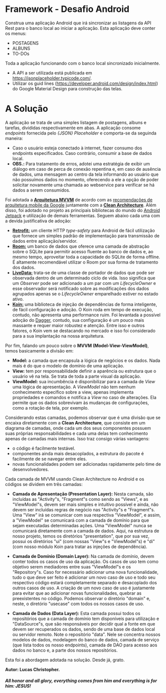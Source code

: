 # Framework - Desafio Android

Construa uma aplicação Android que irá sincronizar as listagens da API Rest para o banco local ao iniciar a aplicação. Esta aplicação deve conter os menus:
- POSTAGENS
- ALBUNS
- TO-DOs

Toda a aplicação funcionando com o banco local sincronizado inicialmente. 
- A API a ser utilizada está publicada em https://jsonplaceholder.typicode.com/. 
- Utilizar os guid lines (https://developer.android.com/design/index.html) do Google Material Design para construção das telas.

# A Solução

A aplicação se trata de uma simples listagem de postagens, albuns e tarefas, divididas respectivamente em abas. A aplicação consome *endpoints* fornecida pelo *{JSON} Placeholder* e comporta-se da seguinda maneira:

- Caso o usuário esteja conectado à internet, fazer consumo dos endpoints especificados. Caso contrário, consumir a base de dados local.
- **OBS.:** Para tratamento de erros, adotei uma estratégia de exibir um diálogo em caso de perca de conexão repentina e, em caso de ausência de dados, uma mensagem ao centro da tela informando ao usuário que não possuímos dados no momento, oferecendo a ele a opção de poder solicitar novamente uma chamada ao webservice para verificar se há dados a serem consumidos.

Foi adotada a **[Arquitetura MVVM](https://en.wikipedia.org/wiki/Model%E2%80%93view%E2%80%93viewmodel)** de acordo com as [recomendações de arquitetura mobile da Google](https://developer.android.com/jetpack/guide) juntamente com a **[Clean Architecture](https://blog.cleancoder.com/uncle-bob/2012/08/13/the-clean-architecture.html)**. Além disso, foi adotado no projeto as principais bibliotecas do mundo do [Android Jetpack](https://developer.android.com/jetpack) e utilização de demais ferramentas. Seguem abaixo cada uma com a devida justificativa de adoção:

- **[Retrofit:](https://square.github.io/retrofit/)** um cliente HTTP *type-safety* para Android de fácil utilização que fornece um simples padrão de implementação para transmissão de dados entre aplicação/servidor.
- **[Room:](https://developer.android.com/training/data-storage/room)** um banco de dados que oferece uma camada de abstração sobre o SQLite para permitir acesso fluente ao banco de dados e, ao mesmo tempo, aproveitar toda a capacidade do SQLite de forma offline. É altamente recomendável utilizar o Room por sua forma de tratamento dos dados.
- **[LiveData:](https://developer.android.com/reference/androidx/lifecycle/LiveData?hl=pt-br)** trata-se de uma classe de portador de dados que pode ser observada dentro de um determinado ciclo de vida. Isso significa que um *Observer* pode ser adicionado a um par com um *LifecycleOwner* e esse observador será notificado sobre as modificações dos dados agrupados apenas se o *LifecycleOwner* emparelhado estiver no estado ativo. 
- **[Koin:](https://insert-koin.io/)** uma biblioteca de injeção de dependências de forma inteligente, de fácil configuração e adoção. O Koin roda em tempo de execução, contudo, não apresenta uma performance ruim. Foi levantada a possível adoção do [Dagger](https://dagger.dev/dev-guide/android.html), contudo, sua configuração é um pouco mais massante e requer maior robustez e atenção. Entre isso e outros fatores, o Koin vem se destacando no mercado e isso foi considerado para a sua implantação na nossa arquitetura.

Por fim, falando um pouco sobre o **MVVM (Model-View-ViewModel)**, temos basicamente a divisão em:

- **Model:** a camada que encapsula a lógica de negócios e os dados. Nada mais é do que o modelo de domínio de uma aplicação.
- **View:** tem por responsabilidade definir a aparência ou estrutura que o usuário vê na tela. Se trata de toda a parte visual da aplicação.
- **ViewModel:** sua incumbência é disponibilizar para a camada de *View* uma lógica de apresentação. A *ViewModel* não tem nenhum conhecimento específico sobre a view, apenas implementa propriedades e comandos e notifica a *View* no caso de alterações. Ela permite que os dados sobrevivam às mudanças de configurações, como a rotação de tela, por exemplo.

Considerando estas camadas, podemos observar que é uma divisão que se encaixa diretamente com a **Clean Architecture**, que consiste em um diagrama de camadas, onde cada um dos seus componentes possuem suas próprias responsabilidades e cada uma delas tem conhecimento apenas de camadas mais internas. Isso traz consigo várias vantagens:

- o código é facilmente testável.
- componentes ainda mais desacoplados, a estrutura do pacote é facilmente de se navegar entre eles.
- novas funcionalidades podem ser adicionadas rapidamente pelo time de desenvolvedores.

Cada camada de MVVM usando Clean Architecture no Android e os códigos se dividem em três camadas:

- **Camada de Apresentação (Presentation Layer):** Nesta camada, são incluídas as "Activity"s, "Fragment"s como sendo as "Views", e as "ViewModel"s, devem ser mais simples e intuitivo possível e ainda, não devem ser incluídas regras de negócio nas "Activity"s e "Fragment"s. Uma "View" irá se comunicar com sua respectiva "ViewModel", e assim, a "ViewModel" se comunicará com a camada de domínio para que sejam executadas determinadas ações. Uma "ViewModel" nunca se comunicará diretamente com a camada de dados. Aqui, na estrutura de nosso projeto, temos os diretórios "presentation", que por sua vez, possui os diretórios "ui" (com nossas "View"s e "ViewModel"s) e "di" (com nosso módulo Koin para tratar as injeções de dependência).

- **Camada de Domínio (Domain Layer):** Na camada de domínio, devem conter todos os casos de uso da aplicação. Os casos de uso tem como objetivo serem mediadores entre suas "ViewModel"s e os "Repository"s. Caso for necessário adicionar uma nova funcionalidade, tudo o que deve ser feito é adicionar um novo caso de uso e todo seu respectivo código estará completamente separado e desacoplado dos outros casos de uso. A criação de um novo caso de uso é justamente para evitar que ao adicionar novas funcionalidades, quebrar as preexistentes no código. Podemos observar o diretório "domain" e, neste, o diretório "usecase" com todos os nossos casos de uso.

- **Camada de Dados (Data Layer):** Esta camada possui todos os repositórios que a camada de domínio tem disponíveis para utilização e "DataSource"s, que são responsáveis por decidir qual a fonte em que devem ser recuperados os dados, sendo de uma base de dados local ou servidor remoto. Note o repositório "data". Nele se concentra nossos modelos de dados, modelagem do banco de dados, camada de serviço (que lista todos os nosso endpoints), camada de DAO para acesso aos dados no banco e, a parte dos nossos repositórios.

Esta foi a abordagem adotada na solução. Desde já, grato.

**Autor: Lucas Christopher.**

##### _All honor and all glory, everything comes from him and everything is for him: JESUS!_

